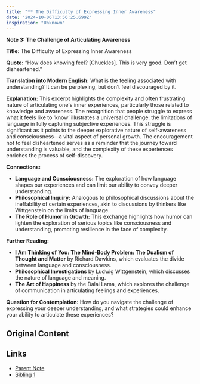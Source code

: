 ```yaml
---
title: "** The Difficulty of Expressing Inner Awareness"
date: "2024-10-06T13:56:25.699Z"
inspiration: "Unknown"
---
```


**Note 3: The Challenge of Articulating Awareness**

**Title:** The Difficulty of Expressing Inner Awareness

**Quote:** “How does knowing feel? [Chuckles]. This is very good. Don’t get disheartened."

**Translation into Modern English:** What is the feeling associated with understanding? It can be perplexing, but don’t feel discouraged by it.

**Explanation:** This excerpt highlights the complexity and often frustrating nature of articulating one's inner experiences, particularly those related to knowledge and awareness. The recognition that people struggle to express what it feels like to ‘know’ illustrates a universal challenge: the limitations of language in fully capturing subjective experiences. This struggle is significant as it points to the deeper explorative nature of self-awareness and consciousness—a vital aspect of personal growth. The encouragement not to feel disheartened serves as a reminder that the journey toward understanding is valuable, and the complexity of these experiences enriches the process of self-discovery.

**Connections:**
- **Language and Consciousness:** The exploration of how language shapes our experiences and can limit our ability to convey deeper understanding.
- **Philosophical Inquiry:** Analogous to philosophical discussions about the ineffability of certain experiences, akin to discussions by thinkers like Wittgenstein on the limits of language.
- **The Role of Humor in Growth:** This exchange highlights how humor can lighten the exploration of serious topics like consciousness and understanding, promoting resilience in the face of complexity.

**Further Reading:**
- **I Am Thinking of You: The Mind-Body Problem: The Dualism of Thought and Matter** by Richard Dawkins, which evaluates the divide between language and consciousness.
- **Philosophical Investigations** by Ludwig Wittgenstein, which discusses the nature of language and meaning.
- **The Art of Happiness** by the Dalai Lama, which explores the challenge of communication in articulating feelings and experiences.

**Question for Contemplation:** How do you navigate the challenge of expressing your deeper understanding, and what strategies could enhance your ability to articulate these experiences?

## Original Content



## Links

- [Parent Note](/parent-note.md)
- [Sibling 1](/zettel1.md)
